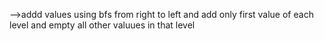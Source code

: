 -->addd values using bfs from right to left and add only first value of each level and empty all other valuues in that level